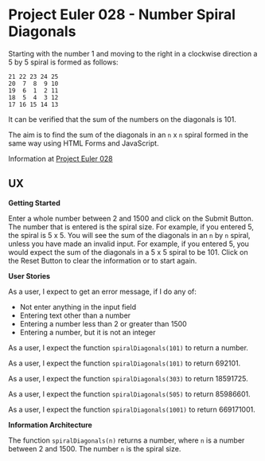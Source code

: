 # Project Euler 028 - Number Spiral Diagonals

Starting with the number 1 and moving to the right in a clockwise direction a 5 by 5 spiral is formed as follows:

    21 22 23 24 25
    20  7  8  9 10
    19  6  1  2 11
    18  5  4  3 12
    17 16 15 14 13

It can be verified that the sum of the numbers on the diagonals is 101.

The aim is to find the sum of the diagonals in an `n` x `n` spiral formed in the same way using HTML Forms and JavaScript.

Information at [Project Euler 028](https://projecteuler.net/problem=28)

## UX

**Getting Started**

Enter a whole number between 2 and 1500 and click on the Submit Button.  The number that is entered is the spiral size.  For example, if you entered 5, the spiral is 5 x 5.  You will see the sum of the diagonals in an `n` by `n` spiral, unless you have made an invalid input.  For example, if you entered 5, you would expect the sum of the diagonals in a 5 x 5 spiral to be 101.  Click on the Reset Button to clear the information or to start again.


**User Stories**

As a user, I expect to get an error message, if I do any of:

- Not enter anything in the input field
- Entering text other than a number
- Entering a number less than 2 or greater than 1500
- Entering a number, but it is not an integer

As a user, I expect the function `spiralDiagonals(101)` to return a number.

As a user, I expect the function `spiralDiagonals(101)` to return 692101.

As a user, I expect the function `spiralDiagonals(303)` to return 18591725.

As a user, I expect the function `spiralDiagonals(505)` to return 85986601.

As a user, I expect the function `spiralDiagonals(1001)` to return 669171001.

**Information Architecture**

The function `spiralDiagonals(n)` returns a number, where `n` is a number between 2 and 1500.  The number `n` is the spiral size.



